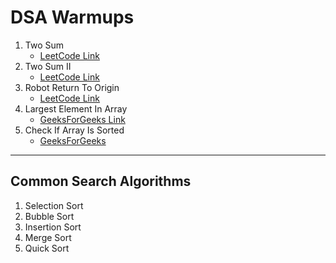 # DSA Warmups

1. Two Sum
   - [LeetCode Link](https://leetcode.com/problems/two-sum/) 
2. Two Sum II
   - [LeetCode Link](https://leetcode.com/problems/two-sum-ii-input-array-is-sorted/) 
3. Robot Return To Origin
   - [LeetCode Link](https://leetcode.com/problems/robot-return-to-origin/)
4. Largest Element In Array
   - [GeeksForGeeks Link](https://www.geeksforgeeks.org/problems/largest-element-in-array4009/1)
5. Check If Array Is Sorted
   - [GeeksForGeeks](https://www.geeksforgeeks.org/problems/check-if-an-array-is-sorted0701/1)

---

## Common Search Algorithms

1. Selection Sort
2. Bubble Sort
3. Insertion Sort
4. Merge Sort
5. Quick Sort
